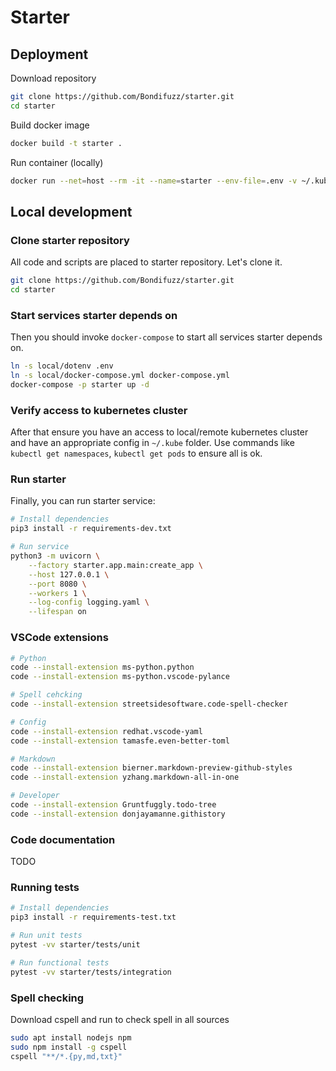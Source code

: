 # Starter

## Deployment

Download repository

```bash
git clone https://github.com/Bondifuzz/starter.git
cd starter
```

Build docker image

```bash
docker build -t starter .
```

Run container (locally)

```bash
docker run --net=host --rm -it --name=starter --env-file=.env -v ~/.kube/config:/root/.kube/config starter bash
```

## Local development

### Clone starter repository

All code and scripts are placed to starter repository. Let's clone it.

```bash
git clone https://github.com/Bondifuzz/starter.git
cd starter
```

### Start services starter depends on

Then you should invoke `docker-compose` to start all services starter depends on.

```bash
ln -s local/dotenv .env
ln -s local/docker-compose.yml docker-compose.yml
docker-compose -p starter up -d
```

### Verify access to kubernetes cluster

After that ensure you have an access to local/remote kubernetes cluster and have an appropriate config in `~/.kube` folder. Use commands like `kubectl get namespaces`, `kubectl get pods` to ensure all is ok.

### Run starter

Finally, you can run starter service:

```bash
# Install dependencies
pip3 install -r requirements-dev.txt

# Run service
python3 -m uvicorn \
    --factory starter.app.main:create_app \
    --host 127.0.0.1 \
    --port 8080 \
    --workers 1 \
    --log-config logging.yaml \
    --lifespan on
```

### VSCode extensions

```bash
# Python
code --install-extension ms-python.python
code --install-extension ms-python.vscode-pylance

# Spell cehcking
code --install-extension streetsidesoftware.code-spell-checker

# Config
code --install-extension redhat.vscode-yaml
code --install-extension tamasfe.even-better-toml

# Markdown
code --install-extension bierner.markdown-preview-github-styles
code --install-extension yzhang.markdown-all-in-one

# Developer
code --install-extension Gruntfuggly.todo-tree
code --install-extension donjayamanne.githistory
```

### Code documentation

TODO

### Running tests

```bash
# Install dependencies
pip3 install -r requirements-test.txt

# Run unit tests
pytest -vv starter/tests/unit

# Run functional tests
pytest -vv starter/tests/integration
```

### Spell checking

Download cspell and run to check spell in all sources

```bash
sudo apt install nodejs npm
sudo npm install -g cspell
cspell "**/*.{py,md,txt}"
```
